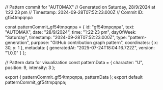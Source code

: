 // Pattern commit for "AUTOMAX"
// Generated on Saturday, 28/9/2024 at 1:22:23 pm
// Timestamp: 2024-09-28T07:52:23.000Z
// Commit ID: gf54tmpqnpa

const patternCommit_gf54tmpqnpa = {
  id: "gf54tmpqnpa",
  text: "AUTOMAX",
  date: "28/9/2024",
  time: "1:22:23 pm",
  dayOfWeek: "Saturday",
  timestamp: "2024-09-28T07:52:23.000Z",
  type: "pattern-generation",
  purpose: "GitHub contribution graph pattern",
  coordinates: {
    x: 30,
    y: 1
  },
  metadata: {
    generatedAt: "2025-07-24T18:04:16.722Z",
    version: "1.0.0"
  }
};

// Pattern data for visualization
const patternData = {
  character: "U",
  position: 9,
  intensity: 3
};

export { patternCommit_gf54tmpqnpa, patternData };
export default patternCommit_gf54tmpqnpa;
